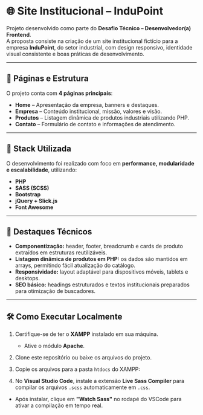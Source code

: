 # 🌐 Site Institucional – InduPoint  

Projeto desenvolvido como parte do **Desafio Técnico – Desenvolvedor(a) Frontend**.  
A proposta consiste na criação de um site institucional fictício para a empresa **InduPoint**, do setor industrial, com design responsivo, identidade visual consistente e boas práticas de desenvolvimento.  

---

## 📌 Páginas e Estrutura  
O projeto conta com **4 páginas principais**:  
- **Home** – Apresentação da empresa, banners e destaques.  
- **Empresa** – Conteúdo institucional, missão, valores e visão.  
- **Produtos** – Listagem dinâmica de produtos industriais utilizando PHP.  
- **Contato** – Formulário de contato e informações de atendimento.  



---

## 🚀 Stack Utilizada  
O desenvolvimento foi realizado com foco em **performance, modularidade e escalabilidade**, utilizando:  

- **PHP** 
- **SASS (SCSS)** 
- **Bootstrap** 
- **jQuery + Slick.js**
- **Font Awesome** 

---

## 🎯 Destaques Técnicos  
- **Componentização:** header, footer, breadcrumb e cards de produto extraídos em estruturas reutilizáveis.  
- **Listagem dinâmica de produtos em PHP:** os dados são mantidos em arrays, permitindo fácil atualização do catálogo.  
- **Responsividade:** layout adaptável para dispositivos móveis, tablets e desktops.  
- **SEO básico:** headings estruturados e textos institucionais preparados para otimização de buscadores.  

---

## 🛠️ Como Executar Localmente  
1. Certifique-se de ter o **XAMPP** instalado em sua máquina.  
   - Ative o módulo **Apache**.  

2. Clone este repositório ou baixe os arquivos do projeto.  

3. Copie os arquivos para a pasta `htdocs` do XAMPP:  


4. No **Visual Studio Code**, instale a extensão **Live Sass Compiler** para compilar os arquivos `.scss` automaticamente em `.css`.  
- Após instalar, clique em **"Watch Sass"** no rodapé do VSCode para ativar a compilação em tempo real.  

 
